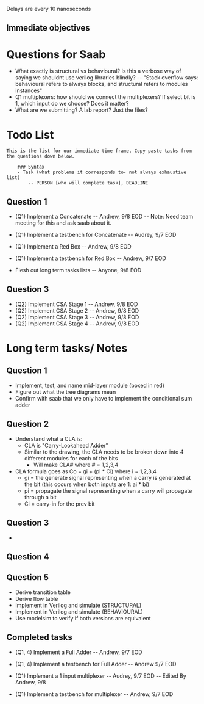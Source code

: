 Delays are every 10 nanoseconds

## Immediate objectives

# Questions for Saab
- What exactly is structural vs behavioural? Is this a verbose way of saying we shouldnt use verilog libraries blindly?
-- "Stack overflow says: behavioural refers to always blocks, and structural refers to modules instances"
- Q1 multiplexers: how should we connect the multiplexers? If select bit is 1, which input do we choose? Does it matter?
- What are we submitting? A lab report? Just the files?

# Todo List

    This is the list for our immediate time frame. Copy paste tasks from the questions down below.
    
        ### Syntax
        - Task (what problems it corresponds to- not always exhaustive list)
            -- PERSON [who will complete task], DEADLINE


## Question 1
- (Q1) Implement a Concatenate
    -- Andrew, 9/8 EOD
    -- Note: Need team meeting for this and ask saab about it. 
- (Q1) Implement a testbench for Concatenate
    -- Audrey, 9/7 EOD

- (Q1) Implement a Red Box
    -- Andrew, 9/8 EOD
- (Q1) Implement a testbench for Red Box
    -- Andrew, 9/7 EOD

- Flesh out long term tasks lists
    -- Anyone, 9/8 EOD

## Question 3
- (Q2) Implement CSA Stage 1
    -- Andrew, 9/8 EOD
- (Q2) Implement CSA Stage 2
    -- Andrew, 9/8 EOD
- (Q2) Implement CSA Stage 3
    -- Andrew, 9/8 EOD
- (Q2) Implement CSA Stage 4
    -- Andrew, 9/8 EOD


# Long term tasks/ Notes

## Question 1
- Implement, test, and name mid-layer module (boxed in red)
- Figure out what the tree diagrams mean
- Confirm with saab that we only have to implement the conditional sum adder

## Question 2
- Understand what a CLA is:
    - CLA is "Carry-Lookahead Adder" 
    - Similar to the drawing, the CLA needs to be broken down into 4 different modules for each of the bits
        - Will make CLA# where # = 1,2,3,4
- CLA formula goes as Co = gi + (pi * Ci) where i = 1,2,3,4
    - gi = the generate signal representing when a carry is generated at the bit (this occurs when both inputs are 1: ai * bi)
    - pi = propagate the signal representing when a carry will propagate through a bit
    - Ci = carry-in for the prev bit

## Question 3
- 

## Question 4


## Question 5
- Derive transition table
- Derive flow table
- Implement in Verilog and simulate (STRUCTURAL)
- Implement in Verilog and simulate (BEHAVIOURAL)
- Use modelsim to verify if both versions are equivalent



## Completed tasks

- (Q1, 4) Implement a Full Adder 
    -- Andrew, 9/7 EOD
- (Q1, 4) Implement a testbench for  Full Adder
    -- Andrew 9/7 EOD

- (Q1) Implement a 1 input multiplexer 
    -- Audrey, 9/7 EOD
    -- Edited By Andrew, 9/8
- (Q1) Implement a testbench for multiplexer
    -- Andrew, 9/7 EOD
